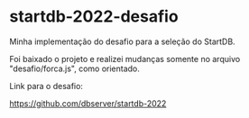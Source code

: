 # startdb-2022-desafio
Minha implementação do desafio para a seleção do StartDB.

Foi baixado o projeto e realizei mudanças somente no arquivo "desafio/forca.js", como orientado.

Link para o desafio:

https://github.com/dbserver/startdb-2022
